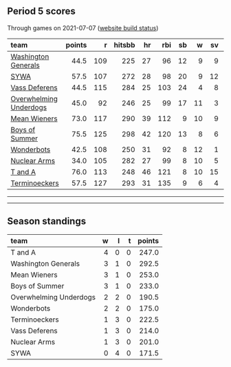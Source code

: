 

## Period 5 scores

Through games on 2021-07-07 ([website build status](https://github.com/brian-bot/pl-site/actions))


|team                                              | points|   r| hitsbb| hr| rbi| sb|  w| sv|  so|   era|  whip|
|:-------------------------------------------------|------:|---:|------:|--:|---:|--:|--:|--:|---:|-----:|-----:|
|[Washington Generals](./washingtongenerals)       |   44.5| 109|    225| 27|  96| 12|  9|  9| 162| 4.144| 1.219|
|[SYWA](./sywa)                                    |   57.5| 107|    272| 28|  98| 20|  9| 12| 142| 3.172| 1.175|
|[Vass Deferens](./vassdeferens)                   |   44.5| 115|    284| 25| 103| 24|  4|  8| 136| 4.204| 1.461|
|[Overwhelming Underdogs](./overwhelmingunderdogs) |   45.0|  92|    246| 25|  99| 17| 11|  3| 165| 3.630| 1.242|
|[Mean Wieners](./meanwieners)                     |   73.0| 117|    290| 39| 112|  9| 10|  9| 168| 3.613| 1.109|
|[Boys of Summer](./boysofsummer)                  |   75.5| 125|    298| 42| 120| 13|  8|  6| 177| 3.840| 1.057|
|[Wonderbots](./wonderbots)                        |   42.5| 108|    250| 31|  92|  8| 12|  1| 158| 3.921| 1.229|
|[Nuclear Arms](./nucleararms)                     |   34.0| 105|    282| 27|  99|  8| 10|  5| 130| 4.644| 1.386|
|[T and A](./tanda)                                |   76.0| 113|    248| 46| 121|  8| 10| 15| 187| 3.000| 1.099|
|[Terminoeckers](./terminoeckers)                  |   57.5| 127|    293| 31| 135|  9|  6|  4| 177| 5.066| 1.273|

* * *
* * *

## Season standings


|team                   |  w|  l|  t| points|
|:----------------------|--:|--:|--:|------:|
|T and A                |  4|  0|  0|  247.0|
|Washington Generals    |  3|  1|  0|  292.5|
|Mean Wieners           |  3|  1|  0|  253.0|
|Boys of Summer         |  3|  1|  0|  233.0|
|Overwhelming Underdogs |  2|  2|  0|  190.5|
|Wonderbots             |  2|  2|  0|  175.0|
|Terminoeckers          |  1|  3|  0|  222.5|
|Vass Deferens          |  1|  3|  0|  214.0|
|Nuclear Arms           |  1|  3|  0|  201.0|
|SYWA                   |  0|  4|  0|  171.5|


